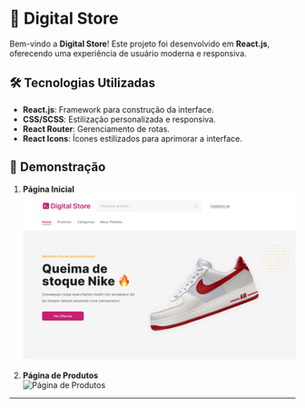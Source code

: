 # 🌟 Digital Store

Bem-vindo a **Digital Store**! Este projeto foi desenvolvido em **React.js**, oferecendo uma experiência de usuário moderna e responsiva.

## 🛠️ Tecnologias Utilizadas

- **React.js**: Framework para construção da interface.
- **CSS/SCSS**: Estilização personalizada e responsiva.
- **React Router**: Gerenciamento de rotas.
- **React Icons**: Ícones estilizados para aprimorar a interface.


## 📸 Demonstração


1. **Página Inicial**  
   ![Página Inicial](https://github.com/gt-05/grupo-04/blob/main/FRONT-END/src/assets/img/Group%2053578.png)

2. **Página de Produtos**  
   ![Página de Produtos](https://github.com/gt-05/grupo-04/blob/main/FRONT-END/src/assets/img/Drip%20Store%20-%20Product%20List%20design.png)

---

